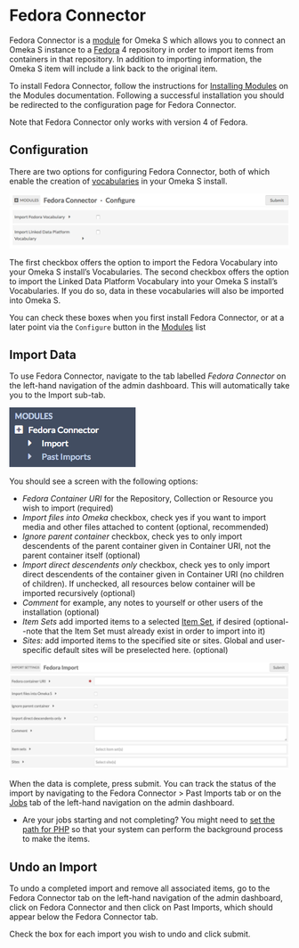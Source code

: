 # Fedora Connector

Fedora Connector is a [module](../modules/index.md) for Omeka S which allows you to connect an Omeka S instance to a [Fedora](https://duraspace.org/fedora/) 4 repository in order to import items from containers in that repository. In addition to importing information, the Omeka S item will include a link back to the original item.

To install Fedora Connector, follow the instructions for [Installing Modules](../modules/index.md#installing-modules) on the Modules documentation. Following a successful installation you should be redirected to the configuration page for Fedora Connector.

Note that Fedora Connector only works with version 4 of Fedora.

## Configuration
There are two options for configuring Fedora Connector, both of which enable the creation of [vocabularies](../content/vocabularies.md) in your Omeka S install.

![Two checkbox options, the first being “Import Fedora Vocabulary” and the second “Import Linked Data Platform Vocabulary”](../modules/modulesfiles/mods_fcconfig.png)

The first checkbox offers the option to import the Fedora Vocabulary into your Omeka S install’s Vocabularies. The second checkbox offers the option to import the Linked Data Platform Vocabulary into your Omeka S install’s Vocabularies. If you do so, data in these vocabularies will also be imported into Omeka S.

You can check these boxes when you first install Fedora Connector, or at a later point via the `Configure` button in the [Modules](../modules/index.md#managing-modules) list

## Import Data
To use Fedora Connector, navigate to the tab labelled *Fedora Connector* on the left-hand navigation of the admin dashboard. This will automatically take you to the Import sub-tab.

![Fedora Connector navigation option with two sub-tab options for Import and Past Imports](../modules/modulesfiles/mods_fcnav.png)

You should see a screen with the following options:

* *Fedora Container URI* for the Repository, Collection or Resource you wish to import (required)
* *Import files into Omeka* checkbox, check yes if you want to import media and other files attached to content (optional, recommended)
* *Ignore parent container* checkbox, check yes to only import descendents of the parent container given in Container URI, not the parent container itself (optional)
* *Import direct descendents only* checkbox, check yes to only import direct descendents of the container given in Container URI (no children of children). If unchecked, all resources below container will be imported recursively (optional)
* *Comment* for example, any notes to yourself or other users of the installation (optional)
* *Item Sets* add imported items to a selected [Item Set](../content/item-sets.md), if desired (optional--note that the Item Set must already exist in order to import into it)
* *Sites:* add imported items to the specified site or sites. Global and user-specific default sites will be preselected here. (optional)

![Screenshot of the field options for Fedora Connector](../modules/modulesfiles/mods_fedoraconnect.png)

When the data is complete, press submit. You can track the status of the import by navigating to the Fedora Connector > Past Imports tab or on the [Jobs](../admin/jobs.md) tab of the left-hand navigation on the admin dashboard.

- Are your jobs starting and not completing? You might need to [set the path for PHP](../configuration/) so that your system can perform the background process to make the items.

## Undo an Import
To undo a completed import and remove all associated items, go to the Fedora Connector tab on the left-hand navigation of the admin dashboard, click on Fedora Connector and then click on Past Imports, which should appear below the Fedora Connector tab.

Check the box for each import you wish to undo and click submit.
